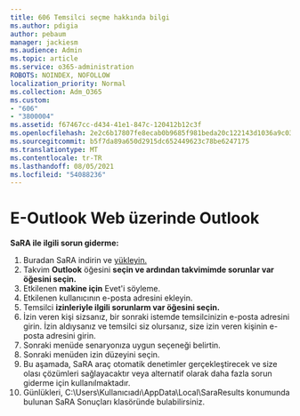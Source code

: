 ```yaml
---
title: 606 Temsilci seçme hakkında bilgi
ms.author: pdigia
author: pebaum
manager: jackiesm
ms.audience: Admin
ms.topic: article
ms.service: o365-administration
ROBOTS: NOINDEX, NOFOLLOW
localization_priority: Normal
ms.collection: Adm_O365
ms.custom:
- "606"
- "3800004"
ms.assetid: f67467cc-d434-41e1-847c-120412b12c3f
ms.openlocfilehash: 2e2c6b17807fe8ecab0b9685f981beda20c122143d1036a9c03075552c5ca897
ms.sourcegitcommit: b5f7da89a650d2915dc652449623c78be6247175
ms.translationtype: MT
ms.contentlocale: tr-TR
ms.lasthandoff: 08/05/2021
ms.locfileid: "54088236"
---
```

# <a name="troubleshooting-delegation-in-outlook-and-outlook-on-the-web"></a>E-Outlook Web üzerinde Outlook

**SaRA ile ilgili sorun giderme:**

1. Buradan SaRA indirin ve [yükleyin.](https://aka.ms/SaRA-SkypeForBusinessSignIn)
1. Takvim **Outlook** öğesini **seçin ve ardından takvimimde sorunlar var öğesini seçin.**
1. Etkilenen **makine için** Evet'i söyleme.
1. Etkilenen kullanıcının e-posta adresini ekleyin.
1. Temsilci **izinleriyle ilgili sorunlarm var öğesini seçin.**
1. İzin veren kişi sizsanız, bir sonraki istemde temsilcinizin e-posta adresini girin. İzin aldıysanız ve temsilci siz olursanız, size izin veren kişinin e-posta adresini girin.
1. Sonraki menüde senaryonıza uygun seçeneği belirtin.
1. Sonraki menüden izin düzeyini seçin.
1. Bu aşamada, SaRA araç otomatik denetimler gerçekleştirecek ve size olası çözümleri sağlayacaktır veya alternatif olarak daha fazla sorun giderme için kullanılmaktadır.
1. Günlükleri, C:\Users\Kullanıcıadı\AppData\Local\SaraResults konumunda bulunan SaRA Sonuçları klasöründe bulabilirsiniz.

